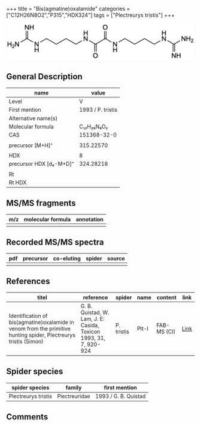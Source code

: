 +++
title = "Bis(agmatine)oxalamide"
categories = ["C12H26N8O2","P315","HDX324"]
tags = ["Plectreurys tristis"]
+++

![](/img/Bis(agmatine)oxalamide.png)

## General Description

| name                    | value             |
|-------------------------|-------------------|
| Level                   | V                 |
| First mention           | 1993 / P. tristis |
| Alternative name(s)     |                   |
| Molecular formula       | C₁₂H₂₆N₈O₂        |
| CAS                     | 151368-32-0       |
|                         |                   |
| precursor  [M+H]⁺       | 315.22570         |
|                         |                   |
| HDX                     | 8                 |
| precursor HDX [d₈-M+D]⁺ | 324.28218         |
|                         |                   |
| Rt                      |                   |
| Rt HDX                  |                   |

## MS/MS fragments

| m/z | molecular formula | annotation |
|-----|-------------------|------------|
|     |                   |            |

## Recorded MS/MS spectra

| pdf | precursor | co-eluting | spider | source |
|-----|-----------|------------|--------|--------|
|     |           |            |        |        |

## References

| titel                                                                                                            | reference                                                         | spider     | name  | content     | link                                         |
|------------------------------------------------------------------------------------------------------------------|-------------------------------------------------------------------|------------|-------|-------------|----------------------------------------------|
| Identification of bis(agmatine)oxalamide in venom from the primitive hunting spider, Plectreurys tristis (Simon) | G. B. Quistad, W. Lam, J. E: Casida, Toxicon 1993, 31, 7, 920-924 | P. tristis | Plt-I | FAB-MS (CI) | [Link](https://doi.org/10.1016/0041-0101(93)90229-C) |

## Spider species

| spider species      | family        | first mention        |
|---------------------|---------------|----------------------|
| Plectreurys tristis | Plectreuridae | 1993 / G. B. Quistad |

## Comments
